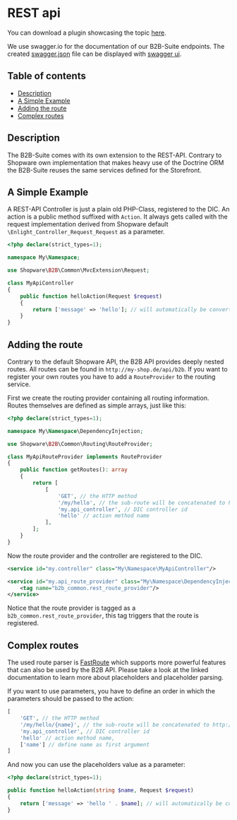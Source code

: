 # REST api

You can download a plugin showcasing the topic [here](https://docs.enterprise.shopware.com/exampleplugins/B2bRestApi.zip).

We use swagger.io for the documentation of our B2B-Suite endpoints. The created [swagger.json](https://gitlab.com/shopware/shopware/enterprise/b2b/-/blob/minor/swagger.json) file can be displayed with [swagger ui](http://swagger.io/swagger-ui/).

## Table of contents

* [Description](#description)
* [A Simple Example](#a-simple-example)
* [Adding the route](#adding-the-route)
* [Complex routes](#complex-routes)

## Description

The B2B-Suite comes with its own extension to the REST-API. Contrary to Shopware own implementation that makes heavy use 
of the Doctrine ORM the B2B-Suite reuses the same services defined for the Storefront.

## A Simple Example

A REST-API Controller is just a plain old PHP-Class, registered to the DIC. 
An action is a public method suffixed with `Action`. 
It always gets called with the request implementation derived from Shopware default `\Enlight_Controller_Request_Request` as a parameter.

```php
<?php declare(strict_types=1);

namespace My\Namespace;

use Shopware\B2B\Common\MvcExtension\Request;

class MyApiController
{
    public function helloAction(Request $request)
    {
        return ['message' => 'hello']; // will automatically be converted to JSON
    }
}
```

## Adding the route

Contrary to the default Shopware API, the B2B API provides deeply nested routes. All routes can be found in `http://my-shop.de/api/b2b`. 
If you want to register your own routes you have to add a `RouteProvider` to the routing service.

First we create the routing provider containing all routing information. Routes themselves are defined as simple arrays, just like this:

```php
<?php declare(strict_types=1);

namespace My\Namespace\DependencyInjection;

use Shopware\B2B\Common\Routing\RouteProvider;

class MyApiRouteProvider implements RouteProvider
{
    public function getRoutes(): array
    {
        return [
            [
                'GET', // the HTTP method
                '/my/hello', // the sub-route will be concatenated to http://my-shop.de/api/b2b/my/hello
                'my.api_controller', // DIC controller id
                'hello' // action method name
            ],
        ];
    }
}
```

Now the route provider and the controller are registered to the DIC.

```xml
<service id="my.controller" class="My\Namespace\MyApiController"/>

<service id="my.api_route_provider" class="My\Namespace\DependencyInjection\MyApiRouteProvider">
    <tag name="b2b_common.rest_route_provider"/>
</service>
```

Notice that the route provider is tagged as a `b2b_common.rest_route_provider`, this tag triggers that the route is registered.

## Complex routes

The used route parser is [FastRoute](https://github.com/nikic/FastRoute#defining-routes) which supports more powerful features that can also be used by the B2B API. 
Please take a look at the linked documentation to learn more about placeholders and placeholder parsing.

If you want to use parameters, you have to define an order in which the parameters should be passed to the action:

```php
[
    'GET', // the HTTP method
    '/my/hello/{name}', // the sub-route will be concatenated to http://my-shop.de/api/b2b/my/hello/world
    'my.api_controller', // DIC controller id
    'hello' // action method name,
    ['name'] // define name as first argument
]
```

And now you can use the placeholders value as a parameter:

```php
<?php declare(strict_types=1);

public function helloAction(string $name, Request $request)
{
    return ['message' => 'hello ' . $name]; // will automatically be converted to JSON
}
```